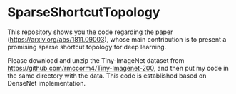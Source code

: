 # SparseShortcutTopology
This repository shows you the code regarding the paper (https://arxiv.org/abs/1811.09003), whose main contribution is to present a promising sparse shortcut topology for deep learning.

Please download and unzip the Tiny-ImageNet dataset from https://github.com/rmccorm4/Tiny-Imagenet-200, and then put my code in the same directory with the data. 
This code is established based on DenseNet implementation. 
